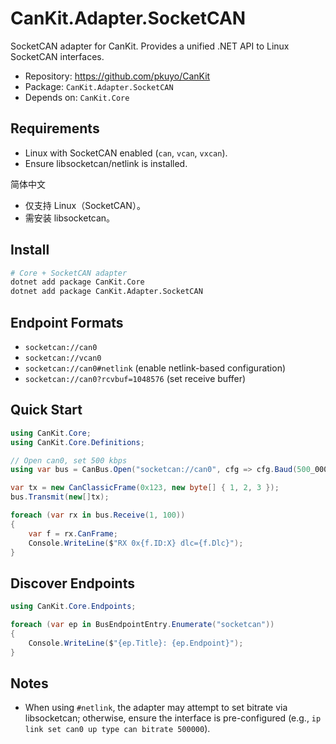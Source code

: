 # CanKit.Adapter.SocketCAN

SocketCAN adapter for CanKit. Provides a unified .NET API to Linux SocketCAN interfaces.

- Repository: https://github.com/pkuyo/CanKit
- Package: `CanKit.Adapter.SocketCAN`
- Depends on: `CanKit.Core`

## Requirements

- Linux with SocketCAN enabled (`can`, `vcan`, `vxcan`).
- Ensure libsocketcan/netlink is installed.  

简体中文
- 仅支持 Linux（SocketCAN）。
- 需安装 libsocketcan。

## Install

```bash
# Core + SocketCAN adapter
dotnet add package CanKit.Core
dotnet add package CanKit.Adapter.SocketCAN
```

## Endpoint Formats

- `socketcan://can0`
- `socketcan://vcan0`
- `socketcan://can0#netlink` (enable netlink-based configuration)
- `socketcan://can0?rcvbuf=1048576` (set receive buffer)

## Quick Start

```csharp
using CanKit.Core;
using CanKit.Core.Definitions;

// Open can0, set 500 kbps
using var bus = CanBus.Open("socketcan://can0", cfg => cfg.Baud(500_000));

var tx = new CanClassicFrame(0x123, new byte[] { 1, 2, 3 });
bus.Transmit(new[]tx);

foreach (var rx in bus.Receive(1, 100))
{
    var f = rx.CanFrame;
    Console.WriteLine($"RX 0x{f.ID:X} dlc={f.Dlc}");
}
```

## Discover Endpoints

```csharp
using CanKit.Core.Endpoints;

foreach (var ep in BusEndpointEntry.Enumerate("socketcan"))
{
    Console.WriteLine($"{ep.Title}: {ep.Endpoint}");
}
```

## Notes

- When using `#netlink`, the adapter may attempt to set bitrate via libsocketcan; otherwise, ensure the interface is pre-configured (e.g., `ip link set can0 up type can bitrate 500000`).
